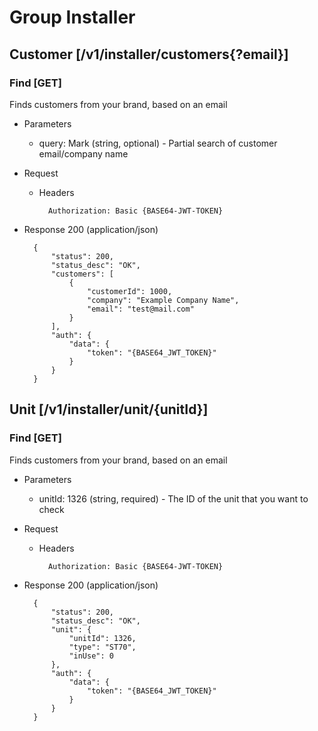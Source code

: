 # Group Installer

## Customer [/v1/installer/customers{?email}]

### Find [GET]

Finds customers from your brand, based on an email 

+ Parameters
    + query: Mark (string, optional) - Partial search of customer email/company name    

+ Request
    + Headers
        
            Authorization: Basic {BASE64-JWT-TOKEN}
            
+ Response 200 (application/json)

        {
            "status": 200,
            "status_desc": "OK",
            "customers": [
                {
                    "customerId": 1000,
                    "company": "Example Company Name",
                    "email": "test@mail.com"
                }
            ],
            "auth": {
                "data": {
                    "token": "{BASE64_JWT_TOKEN}"
                }
            }
        }


## Unit [/v1/installer/unit/{unitId}]

### Find [GET]

Finds customers from your brand, based on an email 

+ Parameters
    + unitId: 1326 (string, required) - The ID of the unit that you want to check    

+ Request
    + Headers
        
            Authorization: Basic {BASE64-JWT-TOKEN}
            
+ Response 200 (application/json)

        {
            "status": 200,
            "status_desc": "OK",
            "unit": {
                "unitId": 1326,
                "type": "ST70",
                "inUse": 0
            },
            "auth": {
                "data": {
                    "token": "{BASE64_JWT_TOKEN}"
                }
            }
        }

